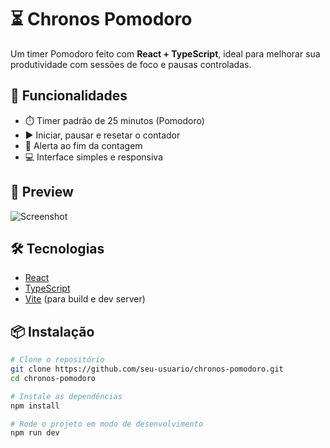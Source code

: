 # ⏳ Chronos Pomodoro

Um timer Pomodoro feito com **React + TypeScript**, ideal para melhorar sua produtividade com sessões de foco e pausas controladas.

## 🚀 Funcionalidades

- ⏱️ Timer padrão de 25 minutos (Pomodoro)
- ▶️ Iniciar, pausar e resetar o contador
- 🔔 Alerta ao fim da contagem
- 💻 Interface simples e responsiva

## 📸 Preview

![Screenshot](./screenshot.png) <!-- Adicione uma imagem se quiser -->

## 🛠️ Tecnologias

- [React](https://reactjs.org/)
- [TypeScript](https://www.typescriptlang.org/)
- [Vite](https://vitejs.dev/) (para build e dev server)

## 📦 Instalação

```bash
# Clone o repositório
git clone https://github.com/seu-usuario/chronos-pomodoro.git
cd chronos-pomodoro

# Instale as dependências
npm install

# Rode o projeto em modo de desenvolvimento
npm run dev
